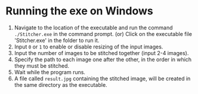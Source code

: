 # Running the exe on Windows

1. Navigate to the location of the executable and run the command `./Stitcher.exe` in the command prompt.
    (or)
   Click on the executable file 'Stitcher.exe' in the folder to run it.
2. Input `0` or `1` to enable or disable resizing of the input images.
3. Input the number of images to be stitched together (input 2-4 images).
4. Specify the path to each image one after the other, in the order in which they must be stitched.
5. Wait while the program runs.
6. A file called `result.jpg` containing the stitched image, will be created in the same directory as the executable.

